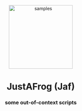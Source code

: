 
<p align="center"> 
     <a href="https://github.com/pt-TeamEra" target="_blank" rel="noreferrer"> 
    <img src="https://umaera.github.io/icons/pack-icons/swapo.webp" alt="samples" width="200" height="200"/>
  </a></p>
<h1 align="center">JustAFrog (Jaf)</h1>
<h3 align="center">some out-of-context scripts</h3>
